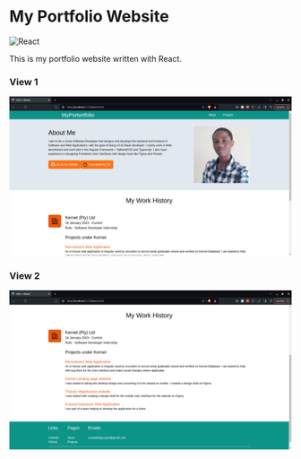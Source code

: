 <!-- # React + Vite

This template provides a minimal setup to get React working in Vite with HMR and some ESLint rules.

Currently, two official plugins are available:

- [@vitejs/plugin-react](https://github.com/vitejs/vite-plugin-react/blob/main/packages/plugin-react/README.md) uses [Babel](https://babeljs.io/) for Fast Refresh
- [@vitejs/plugin-react-swc](https://github.com/vitejs/vite-plugin-react-swc) uses [SWC](https://swc.rs/) for Fast Refresh -->

# My Portfolio Website

<img width="100px" alt="React" src="https://cdn.jsdelivr.net/gh/devicons/devicon@latest/icons/react/react-original.svg" />

This is my portfolio website written with React. 


### View 1     

<img alt="Portfolio page" src="src/assets/ReactPortfolioWebsite.png">

### View 2

<img alt="Portfolio page 2" src="src/assets/ReactPortfolioWebsite1.png">